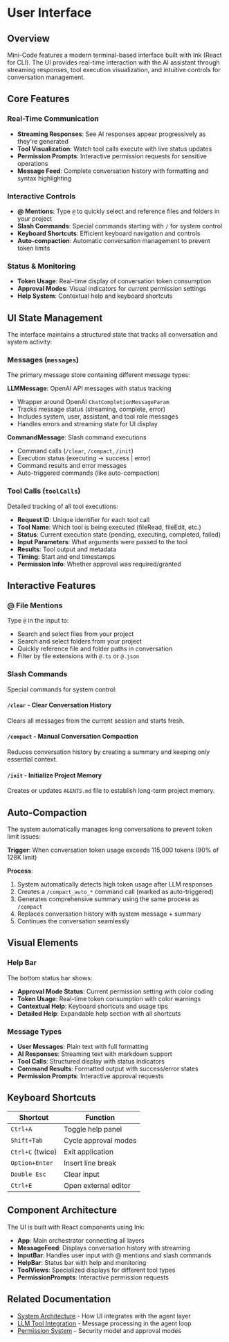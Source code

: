 # User Interface

## Overview

Mini-Code features a modern terminal-based interface built with Ink (React for CLI). The UI provides real-time interaction with the AI assistant through streaming responses, tool execution visualization, and intuitive controls for conversation management.

## Core Features

### Real-Time Communication

- **Streaming Responses**: See AI responses appear progressively as they're generated
- **Tool Visualization**: Watch tool calls execute with live status updates
- **Permission Prompts**: Interactive permission requests for sensitive operations
- **Message Feed**: Complete conversation history with formatting and syntax highlighting

### Interactive Controls

- **@ Mentions**: Type `@` to quickly select and reference files and folders in your project
- **Slash Commands**: Special commands starting with `/` for system control
- **Keyboard Shortcuts**: Efficient keyboard navigation and controls
- **Auto-compaction**: Automatic conversation management to prevent token limits

### Status & Monitoring

- **Token Usage**: Real-time display of conversation token consumption
- **Approval Modes**: Visual indicators for current permission settings
- **Help System**: Contextual help and keyboard shortcuts

## UI State Management

The interface maintains a structured state that tracks all conversation and system activity:

### Messages (`messages`)

The primary message store containing different message types:

**LLMMessage**: OpenAI API messages with status tracking

- Wrapper around OpenAI `ChatCompletionMessageParam`
- Tracks message status (streaming, complete, error)
- Includes system, user, assistant, and tool role messages
- Handles errors and streaming state for UI display

**CommandMessage**: Slash command executions

- Command calls (`/clear`, `/compact`, `/init`)
- Execution status (executing → success | error)
- Command results and error messages
- Auto-triggered commands (like auto-compaction)

### Tool Calls (`toolCalls`)

Detailed tracking of all tool executions:

- **Request ID**: Unique identifier for each tool call
- **Tool Name**: Which tool is being executed (fileRead, fileEdit, etc.)
- **Status**: Current execution state (pending, executing, completed, failed)
- **Input Parameters**: What arguments were passed to the tool
- **Results**: Tool output and metadata
- **Timing**: Start and end timestamps
- **Permission Info**: Whether approval was required/granted

## Interactive Features

### @ File Mentions

Type `@` in the input to:

- Search and select files from your project
- Search and select folders from your project
- Quickly reference file and folder paths in conversation
- Filter by file extensions with `@.ts` or `@.json`

### Slash Commands

Special commands for system control:

#### `/clear` - Clear Conversation History

Clears all messages from the current session and starts fresh.

#### `/compact` - Manual Conversation Compaction

Reduces conversation history by creating a summary and keeping only essential context.

#### `/init` - Initialize Project Memory

Creates or updates `AGENTS.md` file to establish long-term project memory.

## Auto-Compaction

The system automatically manages long conversations to prevent token limit issues:

**Trigger**: When conversation token usage exceeds 115,000 tokens (90% of 128K limit)

**Process**:

1. System automatically detects high token usage after LLM responses
2. Creates a `/compact_auto_*` command call (marked as auto-triggered)
3. Generates comprehensive summary using the same process as `/compact`
4. Replaces conversation history with system message + summary
5. Continues the conversation seamlessly

## Visual Elements

### Help Bar

The bottom status bar shows:

- **Approval Mode Status**: Current permission setting with color coding
- **Token Usage**: Real-time token consumption with color warnings
- **Contextual Help**: Keyboard shortcuts and usage tips
- **Detailed Help**: Expandable help section with all shortcuts

### Message Types

- **User Messages**: Plain text with full formatting
- **AI Responses**: Streaming text with markdown support
- **Tool Calls**: Structured display with status indicators
- **Command Results**: Formatted output with success/error states
- **Permission Prompts**: Interactive approval requests

## Keyboard Shortcuts

| Shortcut         | Function             |
| ---------------- | -------------------- |
| `Ctrl+A`         | Toggle help panel    |
| `Shift+Tab`      | Cycle approval modes |
| `Ctrl+C` (twice) | Exit application     |
| `Option+Enter`   | Insert line break    |
| `Double Esc`     | Clear input          |
| `Ctrl+E`         | Open external editor |

## Component Architecture

The UI is built with React components using Ink:

- **App**: Main orchestrator connecting all layers
- **MessageFeed**: Displays conversation history with streaming
- **InputBar**: Handles user input with @ mentions and slash commands
- **HelpBar**: Status bar with help and monitoring
- **ToolViews**: Specialized displays for different tool types
- **PermissionPrompts**: Interactive permission requests

## Related Documentation

- [System Architecture](./architecture.md) - How UI integrates with the agent layer
- [LLM Tool Integration](./llm-tool-integration.md) - Message processing in the agent loop
- [Permission System](./permission.md) - Security model and approval modes
